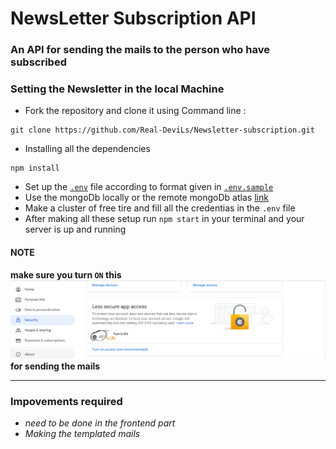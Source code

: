 # NewsLetter Subscription API
### An API for sending the mails to the person who have subscribed 

### Setting the Newsletter in the local Machine <br>
* Fork the repository and clone it using Command line :
```
git clone https://github.com/Real-DeviLs/Newsletter-subscription.git 
```
* Installing all the dependencies 
```
npm install
```
* Set up the [`.env`](.env) file according to format given in [`.env.sample`](.env.sample)
* Use the mongoDb locally or the remote mongoDb atlas [link](https://www.mongodb.com/try)
* Make a cluster of free tire and fill all the credentias in the `.env` file
* After making all these setup run `npm start` in your terminal and your server is up and running <br>

#### NOTE
**make sure you turn `ON` this ![Click](static\screenshot.PNG) for sending the mails**

--------------------------
### Impovements required
 * *need to be done in the frontend part* 
 * *Making the templated mails*
 
 